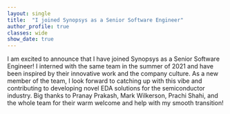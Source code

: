 ```yaml
---
layout: single
title:  "I joined Synopsys as a Senior Software Engineer"
author_profile: true
classes: wide
show_date: true
---
```

<!-- <p class="page__meta"> <i class="fas fa-calendar-alt" aria-hidden="true"></i> {{ page.date | date: "%B %d, %Y" }}</p> -->
<p>
  I am excited to announce that I have joined Synopsys as a Senior Software Engineer! I interned with the same team in the summer of 2021 and have been inspired by their innovative work and the company culture. As a new member of the team, I look forward to catching up with this vibe and contributing to developing novel EDA solutions for the semiconductor industry. Big thanks to Pranay Prakash, Mark Wilkerson, Prachi Shahi, and the whole team for their warm welcome and help with my smooth transition!
  
</p>